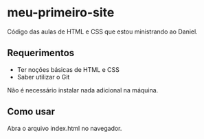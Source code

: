 # meu-primeiro-site

Código das aulas de HTML e CSS que estou ministrando ao Daniel.

## Requerimentos

- Ter noções básicas de HTML e CSS
- Saber utilizar o Git

Não é necessário instalar nada adicional na máquina.

## Como usar

Abra o arquivo index.html no navegador.
